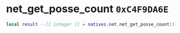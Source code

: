 # net_get_posse_count `0xC4F9DA6E`

```lua
local result --[[ integer ]] = natives.net.net_get_posse_count()
```